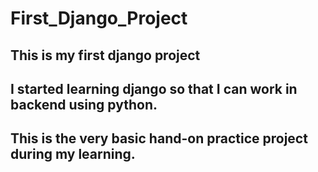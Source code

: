 # First_Django_Project
## This is my first django project
## I started learning django so that I can work in backend using python.
## This is the very basic hand-on practice project during my learning.



